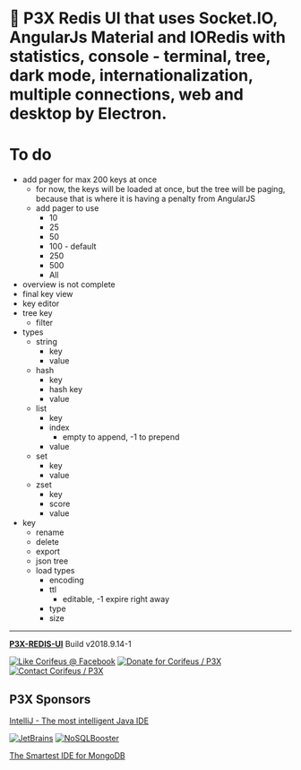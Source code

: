 [//]: #@corifeus-header

# 📡 P3X Redis UI that uses Socket.IO, AngularJs Material and IORedis with statistics, console - terminal, tree, dark mode, internationalization, multiple connections, web and desktop by Electron.

                        
[//]: #@corifeus-header:end

# To do
* add pager for max 200 keys at once
  * for now, the keys will be loaded at once, but the tree will be paging, because that is where it is having a penalty from AngularJS
  * add pager to use 
    * 10
    * 25
    * 50
    * 100 - default
    * 250
    * 500
    * All
* overview is not complete
* final key view
* key editor
* tree key
  * filter
* types
  * string
    * key
    * value
  * hash
    * key
    * hash key
    * value
  * list
    * key
    * index
      * empty to append, -1 to prepend
    * value
  * set
    * key
    * value
  * zset
    * key
    * score
    * value
* key
  * rename
  * delete
  * export
  * json tree
  * load types
    * encoding
    * ttl
      * editable, -1 expire right away
    * type
    * size


[//]: #@corifeus-footer

---

[**P3X-REDIS-UI**](https://pages.corifeus.com/redis-ui) Build v2018.9.14-1 

[![Like Corifeus @ Facebook](https://img.shields.io/badge/LIKE-Corifeus-3b5998.svg)](https://www.facebook.com/corifeus.software) [![Donate for Corifeus / P3X](https://img.shields.io/badge/Donate-Corifeus-003087.svg)](https://www.paypal.com/cgi-bin/webscr?cmd=_s-xclick&hosted_button_id=QZVM4V6HVZJW6)  [![Contact Corifeus / P3X](https://img.shields.io/badge/Contact-P3X-ff9900.svg)](https://www.patrikx3.com/en/front/contact) 


## P3X Sponsors

[IntelliJ - The most intelligent Java IDE](https://www.jetbrains.com)
  
[![JetBrains](https://cdn.corifeus.com/assets/svg/jetbrains-logo.svg)](https://www.jetbrains.com/) [![NoSQLBooster](https://cdn.corifeus.com/assets/png/nosqlbooster-70x70.png)](https://www.nosqlbooster.com/)

[The Smartest IDE for MongoDB](https://www.nosqlbooster.com)
  
  
 

[//]: #@corifeus-footer:end